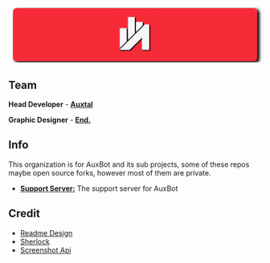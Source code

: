![banner.png](https://github.com/AuxBot-Discord-Bot/.github/blob/Main/images/banner.png)

## Team

**Head Developer** - [**Auxtal**](https://discordapp.com/users/327745755789918208)

**Graphic Designer** - [**End.**](https://discordapp.com/users/334294882862497792)

## Info

This organization is for AuxBot and its sub projects, some of these repos maybe open source forks, however most of them are private.

- [**Support Server:**](https://discord.gg/4MqyYdgz7z) The support server for AuxBot

## Credit

- [Readme Design](https://github.com/mixtape-bot/.github/blob/main/profile/README.md)
- [Sherlock](https://github.com/AmbroseBot/async-sherlock)
- [Screenshot Api](https://github.com/yukikaze-bot/screenshot)
